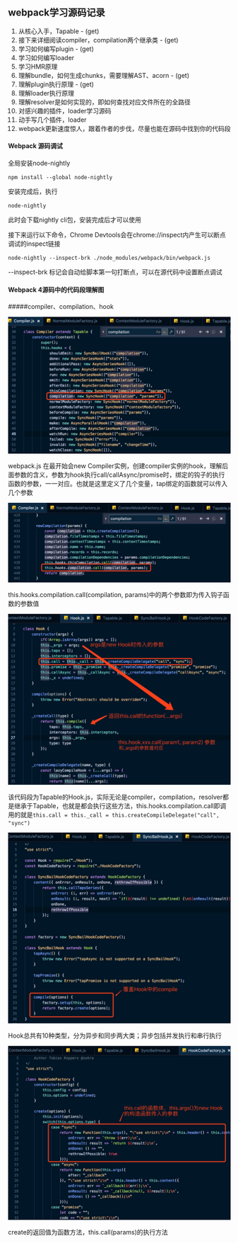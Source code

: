 ## webpack学习源码记录

1. 从核心入手，Tapable - (get)
2. 接下来详细阅读compiler，compilation两个继承类 - (get)
3. 学习如何编写plugin - (get)
4. 学习如何编写loader
5. 学习HMR原理
6. 理解bundle，如何生成chunks，需要理解AST、acorn  - (get)
7. 理解plugin执行原理  - (get)
8. 理解loader执行原理
9. 理解resolver是如何实现的，即如何查找对应文件所在的全路径
10. 对感兴趣的插件，loader学习源码
11. 动手写几个插件，loader
12. webpack更新速度惊人，跟着作者的步伐，尽量也能在源码中找到你的代码段

#### Webpack 源码调试

全局安装node-nightly

```
npm install --global node-nightly
```

安装完成后，执行

```
node-nightly
```

此时会下载nightly cli包，安装完成后才可以使用

接下来运行以下命令，Chrome Devtools会在chrome://inspect内产生可以断点调试的inspect链接

```
node-nightly --inspect-brk ./node_modules/webpack/bin/webpack.js
```

--inspect-brk 标记会自动给脚本第一句打断点，可以在源代码中设置断点调试

#### Webpack 4源码中的代码段理解图

#####compiler、compilation、hook

![webpack执行过程1](images/webpack执行过程1.png)

webpack.js 在最开始会new Compiler实例，创建compiler实例的hook，理解后面参数的含义，参数为hook执行call/callAsync/promise时，绑定的钩子的执行函数的参数，一一对应。也就是这里定义了几个变量，tap绑定的函数就可以传入几个参数

![webpack执行过程2](images/webpack执行过程2.png)

this.hooks.compilation.call(compilation, params)中的两个参数即为传入钩子函数的参数值

![webpack执行过程3](images/webpack执行过程3.png)

该代码段为Tapable的Hook.js，实际无论是compiler，compilation，resolver都是继承于Tapable，也就是都会执行这些方法，this.hooks.compilation.call即调用的就是`this.call = this._call = this.createCompileDelegate("call", "sync")`

![webpack执行过程4](images/webpack执行过程4.png)

Hook总共有10种类型，分为异步和同步两大类；异步包括并发执行和串行执行

![webpack执行过程5](images/webpack执行过程5.png)

create的返回值为函数方法，this.call(params)的执行方法